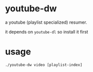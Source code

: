 youtube-dw
======

a youtube (playlist specialized) resumer.

it depends on `youtube-dl` so install it first

usage
=====
    ./youtube-dw video [playlist-index]
